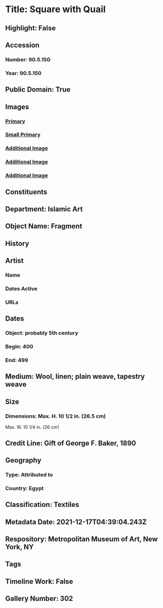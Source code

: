 # Title: Square with Quail
## Highlight: False
## Accession
### Number: 90.5.150
### Year: 90.5.150
## Public Domain: True
## Images
### [Primary](https://images.metmuseum.org/CRDImages/is/original/RT101.jpg)
### [Small Primary](https://images.metmuseum.org/CRDImages/is/web-large/RT101.jpg)
### [Additional Image](https://images.metmuseum.org/CRDImages/is/original/2701.jpg)
### [Additional Image](https://images.metmuseum.org/CRDImages/is/original/2700.jpg)
### [Additional Image](https://images.metmuseum.org/CRDImages/is/original/212894.jpg)
## Constituents
## Department: Islamic Art
## Object Name: Fragment
## History
## Artist
### Name
### Dates Active
### URLs
## Dates
### Object: probably 5th century
### Begin: 400
### End: 499
## Medium: Wool, linen; plain weave, tapestry weave
## Size
### Dimensions: Max. H. 10 1/2 in. (26.5 cm)
Max. W. 10 1/4 in. (26 cm)
## Credit Line: Gift of George F. Baker, 1890
## Geography
### Type: Attributed to
### Country: Egypt
## Classification: Textiles
## Metadata Date: 2021-12-17T04:39:04.243Z
## Respository: Metropolitan Museum of Art, New York, NY
## Tags
## Timeline Work: False
## Gallery Number: 302